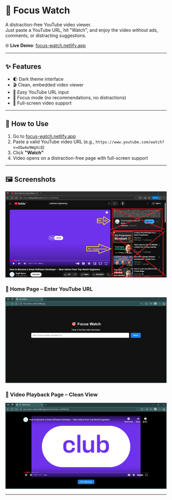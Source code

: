 # 🎯 Focus Watch

A distraction-free YouTube video viewer.  
Just paste a YouTube URL, hit "Watch", and enjoy the video without ads, comments, or distracting suggestions.

🌐 **Live Demo**: [focus-watch.netlify.app](https://focus-watch.netlify.app)

---

## ✨ Features

- 🌓 Dark theme interface
- 🎬 Clean, embedded video viewer
- 🔗 Easy YouTube URL input
- 🧘 Focus mode (no recommendations, no distractions)
- 🔳 Full-screen video support

---

## 🚀 How to Use

1. Go to [focus-watch.netlify.app](https://focus-watch.netlify.app)
2. Paste a valid YouTube video URL (e.g., `https://www.youtube.com/watch?v=dQw4w9WgXcQ`)
3. Click **"Watch"**
4. Video opens on a distraction-free page with full-screen support

---

## 🖼️ Screenshots
![Youtube](Capture1.PNG)
### 🔸 Home Page – Enter YouTube URL
![Home Page](Capture2.PNG)

### 🔸 Video Playback Page – Clean View
![Watch Page](Capture3.PNG)


---

